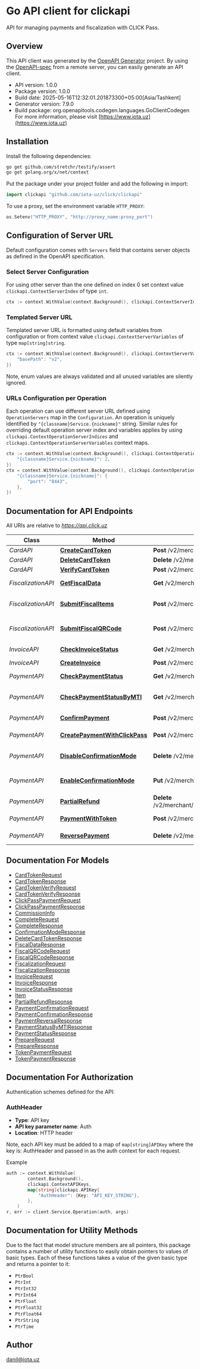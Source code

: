 # Go API client for clickapi

API for managing payments and fiscalization with CLICK Pass.

## Overview
This API client was generated by the [OpenAPI Generator](https://openapi-generator.tech) project.  By using the [OpenAPI-spec](https://www.openapis.org/) from a remote server, you can easily generate an API client.

- API version: 1.0.0
- Package version: 1.0.0
- Build date: 2025-05-16T12:32:01.201873300+05:00[Asia/Tashkent]
- Generator version: 7.9.0
- Build package: org.openapitools.codegen.languages.GoClientCodegen
For more information, please visit [https://www.iota.uz](https://www.iota.uz)

## Installation

Install the following dependencies:

```sh
go get github.com/stretchr/testify/assert
go get golang.org/x/net/context
```

Put the package under your project folder and add the following in import:

```go
import clickapi "github.com/iota-uz/click/clickapi"
```

To use a proxy, set the environment variable `HTTP_PROXY`:

```go
os.Setenv("HTTP_PROXY", "http://proxy_name:proxy_port")
```

## Configuration of Server URL

Default configuration comes with `Servers` field that contains server objects as defined in the OpenAPI specification.

### Select Server Configuration

For using other server than the one defined on index 0 set context value `clickapi.ContextServerIndex` of type `int`.

```go
ctx := context.WithValue(context.Background(), clickapi.ContextServerIndex, 1)
```

### Templated Server URL

Templated server URL is formatted using default variables from configuration or from context value `clickapi.ContextServerVariables` of type `map[string]string`.

```go
ctx := context.WithValue(context.Background(), clickapi.ContextServerVariables, map[string]string{
	"basePath": "v2",
})
```

Note, enum values are always validated and all unused variables are silently ignored.

### URLs Configuration per Operation

Each operation can use different server URL defined using `OperationServers` map in the `Configuration`.
An operation is uniquely identified by `"{classname}Service.{nickname}"` string.
Similar rules for overriding default operation server index and variables applies by using `clickapi.ContextOperationServerIndices` and `clickapi.ContextOperationServerVariables` context maps.

```go
ctx := context.WithValue(context.Background(), clickapi.ContextOperationServerIndices, map[string]int{
	"{classname}Service.{nickname}": 2,
})
ctx = context.WithValue(context.Background(), clickapi.ContextOperationServerVariables, map[string]map[string]string{
	"{classname}Service.{nickname}": {
		"port": "8443",
	},
})
```

## Documentation for API Endpoints

All URIs are relative to *https://api.click.uz*

Class | Method | HTTP request | Description
------------ | ------------- | ------------- | -------------
*CardAPI* | [**CreateCardToken**](docs/CardAPI.md#createcardtoken) | **Post** /v2/merchant/card_token/request | Create card token
*CardAPI* | [**DeleteCardToken**](docs/CardAPI.md#deletecardtoken) | **Delete** /v2/merchant/card_token/{service_id}/{card_token} | Delete card token
*CardAPI* | [**VerifyCardToken**](docs/CardAPI.md#verifycardtoken) | **Post** /v2/merchant/card_token/verify | Verify card token
*FiscalizationAPI* | [**GetFiscalData**](docs/FiscalizationAPI.md#getfiscaldata) | **Get** /v2/merchant/payment/ofd_data/{service_id}/{payment_id} | Retrieving fiscal data (URL)
*FiscalizationAPI* | [**SubmitFiscalItems**](docs/FiscalizationAPI.md#submitfiscalitems) | **Post** /v2/merchant/payment/ofd_data/submit_items | Fiscalization of goods and services
*FiscalizationAPI* | [**SubmitFiscalQRCode**](docs/FiscalizationAPI.md#submitfiscalqrcode) | **Post** /v2/merchant/payment/ofd_data/submit_qrcode | Registering already fiscalized check
*InvoiceAPI* | [**CheckInvoiceStatus**](docs/InvoiceAPI.md#checkinvoicestatus) | **Get** /v2/merchant/invoice/status/{service_id}/{invoice_id} | Invoice status check
*InvoiceAPI* | [**CreateInvoice**](docs/InvoiceAPI.md#createinvoice) | **Post** /v2/merchant/invoice/create | Create invoice
*PaymentAPI* | [**CheckPaymentStatus**](docs/PaymentAPI.md#checkpaymentstatus) | **Get** /v2/merchant/payment/status/{service_id}/{payment_id} | Payment status check
*PaymentAPI* | [**CheckPaymentStatusByMTI**](docs/PaymentAPI.md#checkpaymentstatusbymti) | **Get** /v2/merchant/payment/status_by_mti/{service_id}/{merchant_trans_id} | Payment status check by merchant_trans_id
*PaymentAPI* | [**ConfirmPayment**](docs/PaymentAPI.md#confirmpayment) | **Post** /v2/merchant/click_pass/confirm | Payment confirmation
*PaymentAPI* | [**CreatePaymentWithClickPass**](docs/PaymentAPI.md#createpaymentwithclickpass) | **Post** /v2/merchant/click_pass/payment | Payment with CLICK Pass
*PaymentAPI* | [**DisableConfirmationMode**](docs/PaymentAPI.md#disableconfirmationmode) | **Delete** /v2/merchant/click_pass/confirmation/{service_id} | Disable confirmation mode
*PaymentAPI* | [**EnableConfirmationMode**](docs/PaymentAPI.md#enableconfirmationmode) | **Put** /v2/merchant/click_pass/confirmation/{service_id} | Enable confirmation mode
*PaymentAPI* | [**PartialRefund**](docs/PaymentAPI.md#partialrefund) | **Delete** /v2/merchant/payment/partial_reversal/{service_id}/{payment_id}/{amount} | Partial refund
*PaymentAPI* | [**PaymentWithToken**](docs/PaymentAPI.md#paymentwithtoken) | **Post** /v2/merchant/card_token/payment | Payment with token
*PaymentAPI* | [**ReversePayment**](docs/PaymentAPI.md#reversepayment) | **Delete** /v2/merchant/payment/reversal/{service_id}/{payment_id} | Payment reversal (cancel)


## Documentation For Models

 - [CardTokenRequest](docs/CardTokenRequest.md)
 - [CardTokenResponse](docs/CardTokenResponse.md)
 - [CardTokenVerifyRequest](docs/CardTokenVerifyRequest.md)
 - [CardTokenVerifyResponse](docs/CardTokenVerifyResponse.md)
 - [ClickPassPaymentRequest](docs/ClickPassPaymentRequest.md)
 - [ClickPassPaymentResponse](docs/ClickPassPaymentResponse.md)
 - [CommissionInfo](docs/CommissionInfo.md)
 - [CompleteRequest](docs/CompleteRequest.md)
 - [CompleteResponse](docs/CompleteResponse.md)
 - [ConfirmationModeResponse](docs/ConfirmationModeResponse.md)
 - [DeleteCardTokenResponse](docs/DeleteCardTokenResponse.md)
 - [FiscalDataResponse](docs/FiscalDataResponse.md)
 - [FiscalQRCodeRequest](docs/FiscalQRCodeRequest.md)
 - [FiscalQRCodeResponse](docs/FiscalQRCodeResponse.md)
 - [FiscalizationRequest](docs/FiscalizationRequest.md)
 - [FiscalizationResponse](docs/FiscalizationResponse.md)
 - [InvoiceRequest](docs/InvoiceRequest.md)
 - [InvoiceResponse](docs/InvoiceResponse.md)
 - [InvoiceStatusResponse](docs/InvoiceStatusResponse.md)
 - [Item](docs/Item.md)
 - [PartialRefundResponse](docs/PartialRefundResponse.md)
 - [PaymentConfirmationRequest](docs/PaymentConfirmationRequest.md)
 - [PaymentConfirmationResponse](docs/PaymentConfirmationResponse.md)
 - [PaymentReversalResponse](docs/PaymentReversalResponse.md)
 - [PaymentStatusByMTIResponse](docs/PaymentStatusByMTIResponse.md)
 - [PaymentStatusResponse](docs/PaymentStatusResponse.md)
 - [PrepareRequest](docs/PrepareRequest.md)
 - [PrepareResponse](docs/PrepareResponse.md)
 - [TokenPaymentRequest](docs/TokenPaymentRequest.md)
 - [TokenPaymentResponse](docs/TokenPaymentResponse.md)


## Documentation For Authorization


Authentication schemes defined for the API:
### AuthHeader

- **Type**: API key
- **API key parameter name**: Auth
- **Location**: HTTP header

Note, each API key must be added to a map of `map[string]APIKey` where the key is: AuthHeader and passed in as the auth context for each request.

Example

```go
auth := context.WithValue(
		context.Background(),
		clickapi.ContextAPIKeys,
		map[string]clickapi.APIKey{
			"AuthHeader": {Key: "API_KEY_STRING"},
		},
	)
r, err := client.Service.Operation(auth, args)
```


## Documentation for Utility Methods

Due to the fact that model structure members are all pointers, this package contains
a number of utility functions to easily obtain pointers to values of basic types.
Each of these functions takes a value of the given basic type and returns a pointer to it:

* `PtrBool`
* `PtrInt`
* `PtrInt32`
* `PtrInt64`
* `PtrFloat`
* `PtrFloat32`
* `PtrFloat64`
* `PtrString`
* `PtrTime`

## Author

danil@iota.uz


